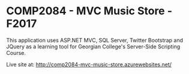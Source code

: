 <h1>COMP2084 - MVC Music Store - F2017</h1>

<p>This application uses ASP.NET MVC, SQL Server, Twitter Bootstrap and JQuery as a learning tool for Georgian College's Server-Side Scripting Course.</p>

<p>Live site at: <a href="http://comp2084-mvc-music-store.azurewebsites.net/">http://comp2084-mvc-music-store.azurewebsites.net/</a> </p>